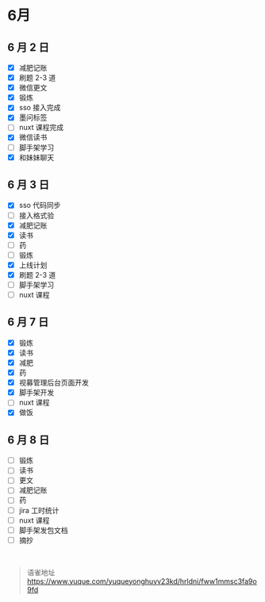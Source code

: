 # 6月
## 6 月 2 日

- [x] 减肥记账
- [x] 刷题 2-3 道
- [x] 微信更文
- [x] 锻炼
- [x] sso 接入完成
- [x] 墨问标签
- [ ] nuxt 课程完成
- [x] 微信读书
- [ ] 脚手架学习
- [x] 和妹妹聊天

## 6 月 3 日

- [x] sso 代码同步
- [ ] 接入格式验
- [x] 减肥记账
- [x] 读书
- [ ] 药
- [ ] 锻炼
- [x] 上线计划
- [x] 刷题 2-3 道
- [ ] 脚手架学习
- [ ] nuxt 课程

## 6 月 7 日

- [x] 锻炼
- [x] 读书
- [x] 减肥
- [x] 药
- [x] 视募管理后台页面开发
- [x] 脚手架开发
- [ ] nuxt 课程
- [x] 做饭

## 6 月 8 日

- [ ] 锻炼
- [ ] 读书
- [ ] 更文
- [ ] 减肥记账
- [ ] 药
- [ ] jira 工时统计
- [ ] nuxt 课程
- [ ] 脚手架发包文档
- [ ] 摘抄

<br>
  
> 语雀地址 https://www.yuque.com/yuqueyonghuyv23kd/hrldni/fww1mmsc3fa9o9fd